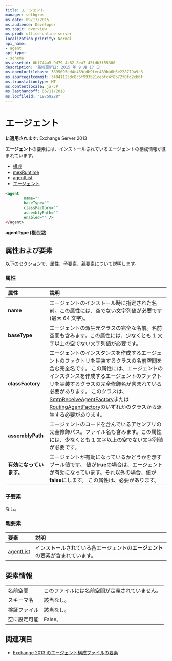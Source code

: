 ```yaml
---
title: エージェント
manager: sethgros
ms.date: 09/17/2015
ms.audience: Developer
ms.topic: overview
ms.prod: office-online-server
localization_priority: Normal
api_name:
- agent
api_type:
- schema
ms.assetid: 0bf744a5-9d79-4c82-8ea7-45fdb3f55300
description: '最終更新日: 2015 年 9 月 17 日'
ms.openlocfilehash: 3895095ed4e469cdb9fec489ba6b6e228779a9c8
ms.sourcegitcommit: 34041125dc8c5f993b21cebfc4f8b72f0fd2cb6f
ms.translationtype: MT
ms.contentlocale: ja-JP
ms.lasthandoff: 06/11/2018
ms.locfileid: "19759228"
---
```

# <a name="agent"></a>エージェント
  
**に適用されます:** Exchange Server 2013
  
**エージェント**の要素には、インストールされているエージェントの構成情報が含まれています。 
  
- [構成](configuration.md) 
- [mexRuntime](mexruntime.md)
- [agentList](agentlist.md)
- [エージェント](agent.md)
  
```XML
<agent
        name=""
        baseType=""
        classFactory=""
        assemblyPath=""
        enabled="" />
</agent>
```

**agentType (複合型)**

## <a name="attributes-and-elements"></a>属性および要素

以下のセクションで、属性、子要素、親要素について説明します。
  
### <a name="attributes"></a>属性

|**属性**|**説明**|
|:-----|:-----|
|**name** <br/> |エージェントのインストール時に指定された名前。この属性には、空でない文字列値が必要です (最大 64 文字)。  <br/> |
|**baseType** <br/> |エージェントの派生元クラスの完全な名前。名前空間も含みます。この属性には、少なくとも 1 文字以上の空でない文字列値が必要です。  <br/> |
|**classFactory** <br/> |エージェントのインスタンスを作成するエージェントのファクトリを実装するクラスの名前空間を含む完全名です。 この属性には、エージェントのインスタンスを作成するエージェントのファクトリを実装するクラスの完全修飾名が含まれている必要があります。 このクラスは、 [SmtpReceiveAgentFactory](https://msdn.microsoft.com/library/Microsoft.Exchange.Data.Transport.Smtp.SmtpReceiveAgentFactory.aspx)または[RoutingAgentFactory](https://msdn.microsoft.com/library/Microsoft.Exchange.Data.Transport.Routing.RoutingAgentFactory.aspx)のいずれかのクラスから派生する必要があります。  <br/> |
|**assemblyPath** <br/> |エージェントのコードを含んでいるアセンブリの完全修飾パス。ファイル名も含みます。この属性には、少なくとも 1 文字以上の空でない文字列値が必要です。  <br/> |
|**有効になっています。** <br/> |エージェントが有効になっているかどうかを示すブール値です。 値が**true**の場合は、エージェントが有効になっています。それ以外の場合、値が**false**にします。 この属性は、必要があります。  <br/> |
   
### <a name="child-elements"></a>子要素

なし。
  
### <a name="parent-elements"></a>親要素

|**要素**|**説明**|
|:-----|:-----|
|[agentList](agentlist.md) <br/> |インストールされている各エージェントの**エージェント**の要素が含まれています。  <br/> |
   
## <a name="element-information"></a>要素情報

|||
|:-----|:-----|
|名前空間  <br/> |このファイルには名前空間が定義されていません。  <br/> |
|スキーマ名  <br/> |該当なし。  <br/> |
|検証ファイル  <br/> |該当なし。  <br/> |
|空に設定可能  <br/> |False。  <br/> |
   
## <a name="see-also"></a>関連項目

- [Exchange 2013 のエージェント構成ファイルの要素](agents-configuration-file-elements-for-exchange-2013.md)

